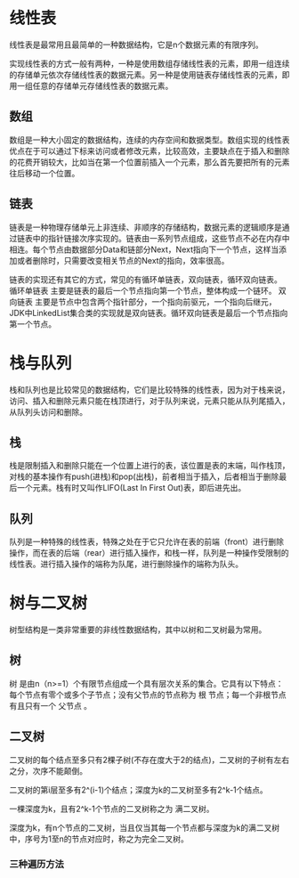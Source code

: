 # 线性表
线性表是最常用且最简单的一种数据结构，它是n个数据元素的有限序列。

实现线性表的方式一般有两种，一种是使用数组存储线性表的元素，即用一组连续的存储单元依次存储线性表的数据元素。另一种是使用链表存储线性表的元素，即用一组任意的存储单元存储线性表的数据元素。
## 数组

数组是一种大小固定的数据结构，连续的内存空间和数据类型。数组实现的线性表优点在于可以通过下标来访问或者修改元素，比较高效，主要缺点在于插入和删除的花费开销较大，比如当在第一个位置前插入一个元素，那么首先要把所有的元素往后移动一个位置。

## 链表

链表是一种物理存储单元上非连续、非顺序的存储结构，数据元素的逻辑顺序是通过链表中的指针链接次序实现的。链表由一系列节点组成，这些节点不必在内存中相连。每个节点由数据部分Data和链部分Next，Next指向下一个节点，这样当添加或者删除时，只需要改变相关节点的Next的指向，效率很高。

链表的实现还有其它的方式，常见的有循环单链表，双向链表，循环双向链表。 循环单链表 主要是链表的最后一个节点指向第一个节点，整体构成一个链环。 双向链表 主要是节点中包含两个指针部分，一个指向前驱元，一个指向后继元，JDK中LinkedList集合类的实现就是双向链表。循环双向链表是最后一个节点指向第一个节点。

# 栈与队列

栈和队列也是比较常见的数据结构，它们是比较特殊的线性表，因为对于栈来说，访问、插入和删除元素只能在栈顶进行，对于队列来说，元素只能从队列尾插入，从队列头访问和删除。

## 栈

栈是限制插入和删除只能在一个位置上进行的表，该位置是表的末端，叫作栈顶，对栈的基本操作有push(进栈)和pop(出栈)，前者相当于插入，后者相当于删除最后一个元素。栈有时又叫作LIFO(Last In First Out)表，即后进先出。

## 队列

队列是一种特殊的线性表，特殊之处在于它只允许在表的前端（front）进行删除操作，而在表的后端（rear）进行插入操作，和栈一样，队列是一种操作受限制的线性表。进行插入操作的端称为队尾，进行删除操作的端称为队头。


# 树与二叉树

树型结构是一类非常重要的非线性数据结构，其中以树和二叉树最为常用。

## 树

树 是由n（n>=1）个有限节点组成一个具有层次关系的集合。它具有以下特点：每个节点有零个或多个子节点；没有父节点的节点称为 根 节点；每一个非根节点有且只有一个 父节点 。

## 二叉树

二叉树的每个结点至多只有2棵子树(不存在度大于2的结点)，二叉树的子树有左右之分，次序不能颠倒。

二叉树的第i层至多有2^(i-1)个结点；深度为k的二叉树至多有2^k-1个结点。

一棵深度为k，且有2^k-1个节点的二叉树称之为 满二叉树。

深度为k，有n个节点的二叉树，当且仅当其每一个节点都与深度为k的满二叉树中，序号为1至n的节点对应时，称之为完全二叉树。

### 三种遍历方法

